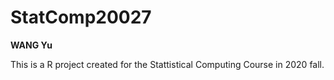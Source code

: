 # StatComp20027
__WANG Yu__

This is a R project created for the Stattistical Computing Course in 2020 fall.
